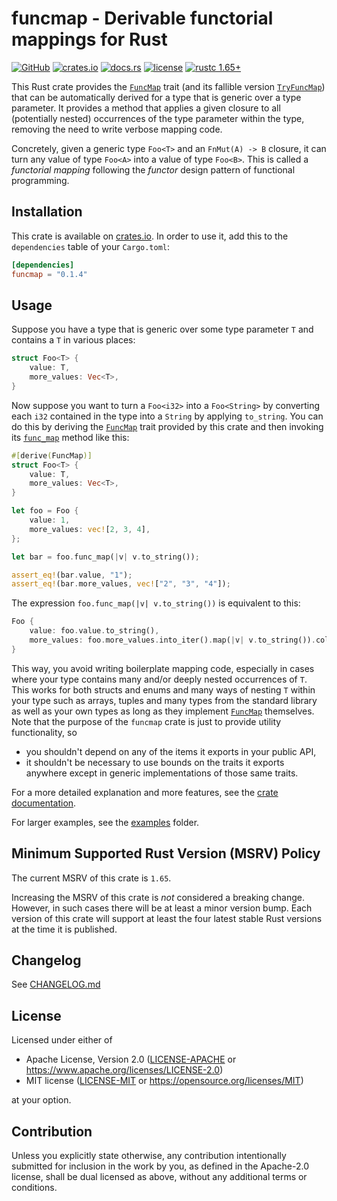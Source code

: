 # funcmap - Derivable functorial mappings for Rust

[![GitHub](https://img.shields.io/badge/GitHub-informational?logo=GitHub&labelColor=555555)](https://github.com/matthias-stemmler/funcmap)
[![crates.io](https://img.shields.io/crates/v/funcmap.svg)](https://crates.io/crates/funcmap)
[![docs.rs](https://img.shields.io/docsrs/funcmap)](https://docs.rs/funcmap/latest/funcmap/)
[![license](https://img.shields.io/crates/l/funcmap.svg)](https://github.com/matthias-stemmler/funcmap/blob/main/LICENSE-APACHE)
[![rustc 1.65+](https://img.shields.io/badge/rustc-1.65+-lightgrey.svg)](https://blog.rust-lang.org/2022/11/03/Rust-1.65.0.html)

This Rust crate provides the [`FuncMap`] trait (and its fallible version
[`TryFuncMap`]) that can be automatically derived for a type that is generic
over a type parameter. It provides a method that applies a given closure to all
(potentially nested) occurrences of the type parameter within the type, removing
the need to write verbose mapping code.

Concretely, given a generic type `Foo<T>` and an `FnMut(A) -> B` closure, it can
turn any value of type `Foo<A>` into a value of type `Foo<B>`. This is called a
_functorial mapping_ following the _functor_ design pattern of functional
programming.

## Installation

This crate is available on [crates.io](https://crates.io/crates/funcmap). In
order to use it, add this to the `dependencies` table of your `Cargo.toml`:

```toml
[dependencies]
funcmap = "0.1.4"
```

## Usage

Suppose you have a type that is generic over some type parameter `T` and
contains a `T` in various places:

```rust
struct Foo<T> {
    value: T,
    more_values: Vec<T>,
}
```

Now suppose you want to turn a `Foo<i32>` into a `Foo<String>` by converting
each `i32` contained in the type into a `String` by applying `to_string`. You
can do this by deriving the [`FuncMap`] trait provided by this crate and then
invoking its [`func_map`] method like this:

```rust
#[derive(FuncMap)]
struct Foo<T> {
    value: T,
    more_values: Vec<T>,
}

let foo = Foo {
    value: 1,
    more_values: vec![2, 3, 4],
};

let bar = foo.func_map(|v| v.to_string());

assert_eq!(bar.value, "1");
assert_eq!(bar.more_values, vec!["2", "3", "4"]);
```

The expression `foo.func_map(|v| v.to_string())` is equivalent to this:

```rust
Foo {
    value: foo.value.to_string(),
    more_values: foo.more_values.into_iter().map(|v| v.to_string()).collect()
}
```

This way, you avoid writing boilerplate mapping code, especially in cases where
your type contains many and/or deeply nested occurrences of `T`. This works for
both structs and enums and many ways of nesting `T` within your type such as
arrays, tuples and many types from the standard library as well as your own
types as long as they implement [`FuncMap`] themselves. Note that the purpose of
the `funcmap` crate is just to provide utility functionality, so

- you shouldn't depend on any of the items it exports in your public API,
- it shouldn't be necessary to use bounds on the traits it exports anywhere
  except in generic implementations of those same traits.

For a more detailed explanation and more features, see the
[crate documentation](https://docs.rs/funcmap/latest/funcmap/).

For larger examples, see the [examples](funcmap/examples) folder.

## Minimum Supported Rust Version (MSRV) Policy

The current MSRV of this crate is `1.65`.

Increasing the MSRV of this crate is _not_ considered a breaking change.
However, in such cases there will be at least a minor version bump. Each version
of this crate will support at least the four latest stable Rust versions at the
time it is published.

## Changelog

See [CHANGELOG.md](CHANGELOG.md)

## License

Licensed under either of

- Apache License, Version 2.0 ([LICENSE-APACHE](LICENSE-APACHE) or
  https://www.apache.org/licenses/LICENSE-2.0)
- MIT license ([LICENSE-MIT](LICENSE-MIT) or
  https://opensource.org/licenses/MIT)

at your option.

## Contribution

Unless you explicitly state otherwise, any contribution intentionally submitted
for inclusion in the work by you, as defined in the Apache-2.0 license, shall be
dual licensed as above, without any additional terms or conditions.

[`funcmap`]: https://docs.rs/funcmap/latest/funcmap/trait.FuncMap.html
[`tryfuncmap`]: https://docs.rs/funcmap/latest/funcmap/trait.TryFuncMap.html
[`func_map`]: https://docs.rs/funcmap/latest/funcmap/trait.FuncMap.html#tymethod.func_map
